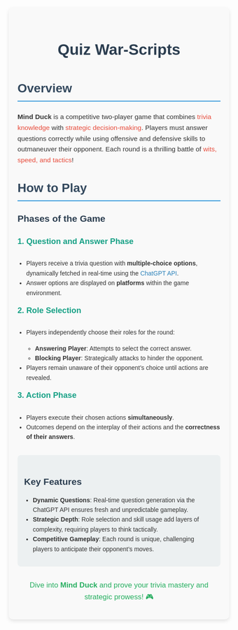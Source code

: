 <div style="font-family: Arial, sans-serif; color: #333; line-height: 1.6; max-width: 800px; margin: 0 auto; padding: 20px; background-color: #f9f9f9; border-radius: 10px; box-shadow: 0 4px 8px rgba(0, 0, 0, 0.1);">

  <h1 style="text-align: center; color: #2c3e50; font-size: 2.5em; margin-bottom: 20px;">Quiz War-Scripts</h1>

  <h2 style="color: #34495e; font-size: 2em; border-bottom: 2px solid #3498db; padding-bottom: 5px;">Overview</h2>
  <p style="font-size: 1.1em;">
    <strong>Mind Duck</strong> is a competitive two-player game that combines <span style="color: #e74c3c;">trivia knowledge</span> with <span style="color: #e74c3c;">strategic decision-making</span>. Players must answer questions correctly while using offensive and defensive skills to outmaneuver their opponent. Each round is a thrilling battle of <span style="color: #e74c3c;">wits, speed, and tactics</span>!
  </p>

  <h2 style="color: #34495e; font-size: 2em; border-bottom: 2px solid #3498db; padding-bottom: 5px; margin-top: 30px;">How to Play</h2>

  <h3 style="color: #2c3e50; font-size: 1.5em; margin-top: 20px;">Phases of the Game</h3>

  <h4 style="color: #16a085; font-size: 1.3em; margin-top: 15px;">1. Question and Answer Phase</h4>
  <ul style="list-style-type: disc; padding-left: 20px;">
    <li>Players receive a trivia question with <strong>multiple-choice options</strong>, dynamically fetched in real-time using the <span style="color: #2980b9;">ChatGPT API</span>.</li>
    <li>Answer options are displayed on <strong>platforms</strong> within the game environment.</li>
  </ul>

  <h4 style="color: #16a085; font-size: 1.3em; margin-top: 15px;">2. Role Selection</h4>
  <ul style="list-style-type: disc; padding-left: 20px;">
    <li>Players independently choose their roles for the round:</li>
    <ul style="list-style-type: circle; padding-left: 20px;">
      <li><strong>Answering Player</strong>: Attempts to select the correct answer.</li>
      <li><strong>Blocking Player</strong>: Strategically attacks to hinder the opponent.</li>
    </ul>
    <li>Players remain unaware of their opponent’s choice until actions are revealed.</li>
  </ul>

  <h4 style="color: #16a085; font-size: 1.3em; margin-top: 15px;">3. Action Phase</h4>
  <ul style="list-style-type: disc; padding-left: 20px;">
    <li>Players execute their chosen actions <strong>simultaneously</strong>.</li>
    <li>Outcomes depend on the interplay of their actions and the <strong>correctness of their answers</strong>.</li>
  </ul>

  <div style="background-color: #ecf0f1; padding: 15px; border-radius: 8px; margin-top: 30px;">
    <h3 style="color: #2c3e50; font-size: 1.5em; margin-bottom: 10px;">Key Features</h3>
    <ul style="list-style-type: disc; padding-left: 20px;">
      <li><strong>Dynamic Questions</strong>: Real-time question generation via the ChatGPT API ensures fresh and unpredictable gameplay.</li>
      <li><strong>Strategic Depth</strong>: Role selection and skill usage add layers of complexity, requiring players to think tactically.</li>
      <li><strong>Competitive Gameplay</strong>: Each round is unique, challenging players to anticipate their opponent’s moves.</li>
    </ul>
  </div>

  <div style="margin-top: 30px; text-align: center;">
    <p style="font-size: 1.2em; color: #27ae60;">Dive into <strong>Mind Duck</strong> and prove your trivia mastery and strategic prowess! 🎮</p>
  </div>

</div>
